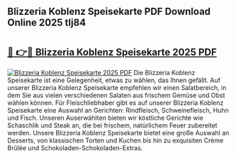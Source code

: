 ## Blizzeria Koblenz Speisekarte PDF Download Online 2025 tlj84

# <h2><a href="http://gc6tht.nevu.top/?p=Blizzeria+Koblenz+Speisekarte">🔗 👉🔴 Blizzeria Koblenz Speisekarte 2025 PDF</a></h2>

[![Blizzeria Koblenz Speisekarte 2025 PDF](https://i.imgur.com/dBaPXMq.png)](http://gc6tht.nevu.top/?p=Blizzeria+Koblenz+Speisekarte)
Die Blizzeria Koblenz Speisekarte ist eine Gelegenheit, etwas zu wählen, das Ihnen gefällt. Auf unserer Blizzeria Koblenz Speisekarte empfehlen wir einen Salatbereich, in dem Sie aus vielen verschiedenen Salaten aus frischem Gemüse und Obst wählen können. Für Fleischliebhaber gibt es auf unserer Blizzeria Koblenz Speisekarte eine Auswahl an Gerichten: Rindfleisch, Schweinefleisch, Huhn und Fisch. Unseren Auserwählten bieten wir köstliche Gerichte wie Schaschlik und Steak an, die bei frischem, natürlichem Feuer zubereitet werden. Unsere Blizzeria Koblenz Speisekarte bietet eine große Auswahl an Desserts, von klassischen Torten und Kuchen bis hin zu exquisiten Crème Brûlée und Schokoladen-Schokoladen-Extras.

